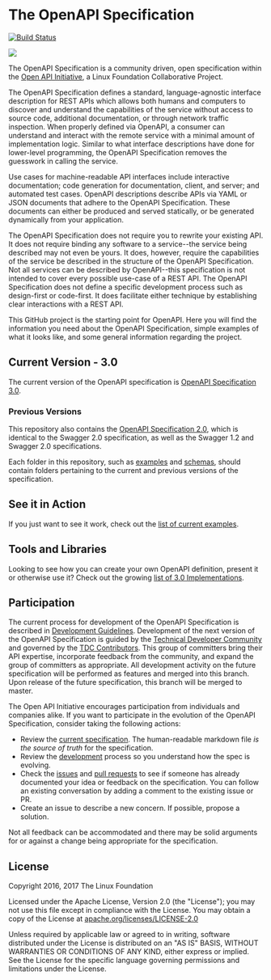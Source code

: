 # The OpenAPI Specification

[![Build Status](https://travis-ci.org/OAI/OpenAPI-Specification.svg?branch=master)](https://travis-ci.org/OAI/OpenAPI-Specification)

![](https://avatars3.githubusercontent.com/u/16343502?v=3&s=200)

The OpenAPI Specification is a community driven, open specification within the [Open API Initiative](https://www.openapis.org/), a Linux Foundation Collaborative Project.

The OpenAPI Specification defines a standard, language-agnostic interface description for REST APIs which allows both humans and computers to discover and understand the capabilities of the service without access to source code, additional documentation, or through network traffic inspection.  When properly defined via OpenAPI, a consumer can understand and interact with the remote service with a minimal amount of implementation logic.  Similar to what interface descriptions have done for lower-level programming, the OpenAPI Specification removes the guesswork in calling the service.

Use cases for machine-readable API interfaces include interactive documentation; code generation for documentation, client, and server; and automated test cases. OpenAPI descriptions describe APIs via YAML or JSON documents that adhere to the OpenAPI Specification.  These documents can either be produced and served statically, or be generated dynamically from your application.

The OpenAPI Specification does not require you to rewrite your existing API.  It does not require binding any software to a service--the service being described may not even be yours.  It does, however, require the capabilities of the service be described in the structure of the OpenAPI Specification.  Not all services can be described by OpenAPI--this specification is not intended to cover every possible use-case of a REST API. The OpenAPI Specification does not define a specific development process such as design-first or code-first.  It does facilitate either technique by establishing clear interactions with a REST API.

This GitHub project is the starting point for OpenAPI.
Here you will find the information you need about the OpenAPI Specification, simple examples of what it looks like,
and some general information regarding the project.

## Current Version - 3.0

The current version of the OpenAPI specification is [OpenAPI Specification 3.0](versions/3.0.md).

### Previous Versions

This repository also contains the [OpenAPI Specification 2.0](versions/2.0), which is identical to the Swagger 2.0 specification, 
as well as the Swagger 1.2 and Swagger 2.0 specifications.

Each folder in this repository, such as [examples](examples) and [schemas](schemas), should contain folders pertaining to the current and previous versions of the specification.

## See it in Action

If you just want to see it work, check out the [list of current examples](examples/v3.0).

## Tools and Libraries

Looking to see how you can create your own OpenAPI definition, present it or otherwise use it? Check out the growing
[list of 3.0 Implementations](IMPLEMENTATIONS.md).

## Participation

The current process for development of the OpenAPI Specification is described in 
[Development Guidelines](DEVELOPMENT.md).
Development of the next version of the OpenAPI Specification is guided by the [Technical Developer Community](https://www.openapis.org/participate/how-to-contribute/governance#TDC) and governed by the [TDC Contributors](CONTRIBUTORS.md).  This group of committers bring their API expertise, incorporate feedback from the community, and expand the group of committers as appropriate.  All development activity on the future specification will be performed as features and merged into this branch.  Upon release of the future specification, this branch will be merged to master.

The Open API Initiative encourages participation from individuals and companies alike. 
If you want to participate in the evolution of the OpenAPI Specification, consider taking the following actions:

* Review the [current specification](versions/3.0.md). The human-readable markdown file _is the source of truth_ for the specification.
* Review the [development](DEVELOPMENT.md) process so you understand how the spec is evolving.
* Check the [issues](https://github.com/OAI/OpenAPI-Specification/issues) and [pull requests](https://github.com/OAI/OpenAPI-Specification/pulls) to see if someone has already documented your idea or feedback on the specification. You can follow an existing conversation by adding a comment to the existing issue or PR.
* Create an issue to describe a new concern. If possible, propose a solution.

Not all feedback can be accommodated and there may be solid arguments for or against a change being appropriate for the specification.

## License

Copyright 2016, 2017 The Linux Foundation

Licensed under the Apache License, Version 2.0 (the "License");
you may not use this file except in compliance with the License.
You may obtain a copy of the License at [apache.org/licenses/LICENSE-2.0](http://www.apache.org/licenses/LICENSE-2.0)

Unless required by applicable law or agreed to in writing, software
distributed under the License is distributed on an "AS IS" BASIS,
WITHOUT WARRANTIES OR CONDITIONS OF ANY KIND, either express or implied.
See the License for the specific language governing permissions and
limitations under the License.
